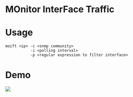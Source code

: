 # MOnitor InterFace Traffic

# Usage

```
moift <ip> -c <snmp community> 
           -i <polling interval>
           -p <regular expression to filter interface>
```

# Demo

![](moift.gif)
